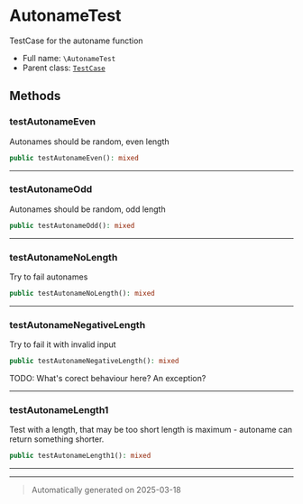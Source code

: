 
# AutonameTest

TestCase for the autoname function



* Full name: `\AutonameTest`
* Parent class: [`TestCase`](./PHPUnit/Framework/TestCase.md)




## Methods


### testAutonameEven

Autonames should be random, even length

```php
public testAutonameEven(): mixed
```












***

### testAutonameOdd

Autonames should be random, odd length

```php
public testAutonameOdd(): mixed
```












***

### testAutonameNoLength

Try to fail autonames

```php
public testAutonameNoLength(): mixed
```












***

### testAutonameNegativeLength

Try to fail it with invalid input

```php
public testAutonameNegativeLength(): mixed
```

TODO: What's corect behaviour here? An exception?










***

### testAutonameLength1

Test with a length, that may be too short
length is maximum - autoname can return something shorter.

```php
public testAutonameLength1(): mixed
```












***


***
> Automatically generated on 2025-03-18
